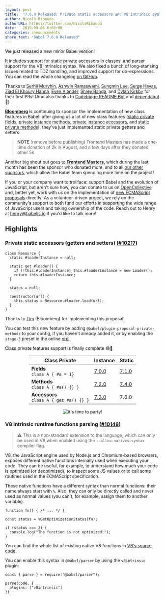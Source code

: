 ```yaml
---
layout: post
title:  "7.6.0 Released: Private static accessors and V8 intrinsic syntax"
author: Nicolò Ribaudo
authorURL: https://twitter.com/NicoloRibaudo
date:   2019-09-06 0:00:00
categories: announcements
share_text: "Babel 7.6.0 Released"
---
```


We just released a new minor Babel version!

It includes support for static private accessors in classes, and parser support for the V8 intrinsics syntax. We also fixed a bunch of long-stansing issues related to TDZ handling, and improved support for do-expressions. You can read the whole changelog [on GitHub](https://github.com/babel/babel/releases/tag/v7.6.0).

<!-- truncate -->

Thanks to [Serhii Muryhin](https://github.com/skyiea), [Ashwin Ramaswami](https://github.com/epicfaace), [Sungmin Lee](https://github.com/ifsnow), [Serge Havas](https://github.com/Sinewyk), [Ziad El Khoury Hanna](https://github.com/zaygraveyard), [Even Alander](https://github.com/deificx), [Shrey Banga](https://github.com/banga), and [Dylan Kirkby](https://github.com/dsgkirkby) for their first PRs! (And also thanks to [Codetriage README Bot](https://github.com/codetriage-readme-bot) and [dependabot](https://help.github.com/en/articles/configuring-automated-security-fixes) 🐸)

[**Bloomberg**](https://github.com/bloomberg) is continuing to sponsor the implementation of new class features in Babel: after giving us a lot of new class features ([static private fields](https://babeljs.io/blog/2018/09/17/7.1.0#private-static-fields-stage-3), [private instance methods](https://babeljs.io/blog/2018/12/03/7.2.0#private-instance-methods-8654-https-githubcom-babel-babel-pull-8654), [private instance accessors](https://babeljs.io/blog/2019/01/21/7.3.0#private-instance-accessors-getters-and-setters-9101-https-githubcom-babel-babel-pull-9101), and [static private methods](https://babeljs.io/blog/2019/03/19/7.4.0#static-private-methods-9446-https-githubcom-babel-babel-pull-9446)), they've just implemented static private getters and setters.

> **NOTE** (remove before publishing) Frontend Masters has made a one-time donation of 2k in August, and a few days after they donated other 5k

Another big shout out goes to [**Frontend Masters**](https://frontendmasters.com/), which during the last month has been the sponsor who donated more, and to all [our other sponsors](https://opencollective.com/babel#contributors), which allow the Babel team spending more time on the project!

If you or your company want to:trollface: support Babel and the evolution of JavaScript, but aren't sure how, you can donate to us on [OpenCollective](https://opencollective.com/babel) and, better yet, work with us on the implementation of [new ECMAScript proposals](https://github.com/babel/proposals) directly! As a volunteer-driven project, we rely on the community's support to both fund our efforts in supporting the wide range of JavaScript users and taking ownership of the code. Reach out to Henry at [henry@babeljs.io](mailto:henry@babeljs.io) if you'd like to talk more!

## Highlights

### Private static accessors (getters and setters) ([#10217](https://github.com/babel/babel/pull/10217))

```javascript=
class Resource {
  static #loaderInstance = null;

  static get #loader() {
    if (!this.#loaderInstance) this.#loaderInstance = new Loader();
    return this.#loaderInstance;
  }

  status = null;
  
  constructor(url) {
    this.status = Resource.#loader.load(url);
  }
}
```

Thanks to [Tim](https://github.com/tim-mc) (Bloomberg) for implementing this proposal!

You can test this new feature by adding `@babel/plugin-proposal-private-methods` to your config, if you haven't already added it, or by enabling the `stage-3` preset in the online [repl](https://babeljs.io/repl/build/master#?presets=stage-3).

Class private features support is finally complete 😄🎉

<div style="margin: auto; width: fit-content">

| Class Private  | **Instance** | **Static** |
|----------------|--------------|------------|
| **Fields** <br/> `class A { #a = 1}`    | [7.0.0](https://babeljs.io/blog/2018/08/27/7.0.0#tc39-proposals-https-githubcom-tc39-proposals-support) | [7.1.0](https://babeljs.io/blog/2018/09/17/7.1.0#private-static-fields-stage-3) | 
| **Methods** <br/> `class A { #a() {} }`   | [7.2.0](https://babeljs.io/blog/2018/12/03/7.2.0#private-instance-methods-8654-https-githubcom-babel-babel-pull-8654) | [7.4.0](https://babeljs.io/blog/2019/03/19/7.4.0#static-private-methods-9446-https-githubcom-babel-babel-pull-9446) |
| **Accessors** <br/> `class A { get #a() {} }` | [7.3.0](https://babeljs.io/blog/2019/01/21/7.3.0#private-instance-accessors-getters-and-setters-9101-https-githubcom-babel-babel-pull-9101) | 7.6.0 |

</div>

<div style="margin: auto; width: fit-content">

![It's time to party!](https://media.giphy.com/media/3KC2jD2QcBOSc/source.gif)

</div>

### V8 intrinsic runtime functions parsing ([#10148](https://github.com/babel/babel/pull/10148))

> :warning: This is a non-standard extension to the language, which can only be used in V8 when enabled using the `--allow-natives-syntax` compiler flag.

V8, the JavaScript engine used by Node.js and Chromium-based browsers, exposes different native functions internally used when executing your code. They can be useful, for example, to understand how much your code is optimized (or deoptimized), to inspect some JS values or to call some routines used in the ECMAScript specification.

These native functions have a different syntax than normal functions: their name always start with `%`. Also, they can only be directly called and never used as normal values (you can't, for example, assign them to another variable).

```javascript=
function fn() { /* ... */ }

const status = %GetOptimizationStatus(fn);

if (status === 2) {
  console.log("The function is not optimized!");
}
```

You can find the whole list of existing native V8 functions in [V8's source code](https://github.com/v8/v8/blob/master/src/runtime/runtime.h).

You can enable this syntax in `@babel/parser` by using the `v8intrinsic` plugin:

```javascript=
const { parse } = require("@babel/parser");

parse(code, {
  plugins: ["v8intrinsic"]
})
```
